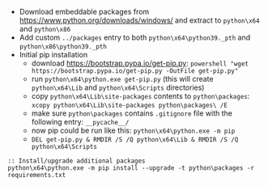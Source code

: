 * Download embeddable packages from https://www.python.org/downloads/windows/ and extract to `python\x64` and `python\x86`
* Add custom `../packages` entry to both `python\x64\python39._pth` and `python\x86\python39._pth`
* Initial pip installation
    * download https://bootstrap.pypa.io/get-pip.py: `powershell "wget https://bootstrap.pypa.io/get-pip.py -OutFile get-pip.py"`
    * run `python\x64\python.exe get-pip.py` (this will create `python\x64\Lib` and `python\x64\Scripts` directories)
    * copy `python\x64\Lib\site-packages` contents to `python\packages`: `xcopy python\x64\Lib\site-packages python\packages\ /E`
    * make sure `python\packages` contains `.gitignore` file with the following entry: `__pycache__/`
    * now pip could be run like this: `python\x64\python.exe -m pip`
    * `DEL get-pip.py & RMDIR /S /Q python\x64\Lib & RMDIR /S /Q python\x64\Scripts`

```batch
:: Install/upgrade additional packages
python\x64\python.exe -m pip install --upgrade -t python\packages -r requirements.txt
```
